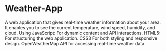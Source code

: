 # Weather-App
A web application that gives real-time weather information about your area. It enables you to see the current temperature, wind speed, humidity, and cloud.
Using JavaScript: For dynamic content and API interactions.
HTML5: For structuring the web application.
CSS3 For both styling and responsive design.
OpenWeatherMap API for accessing real-time weather data.
